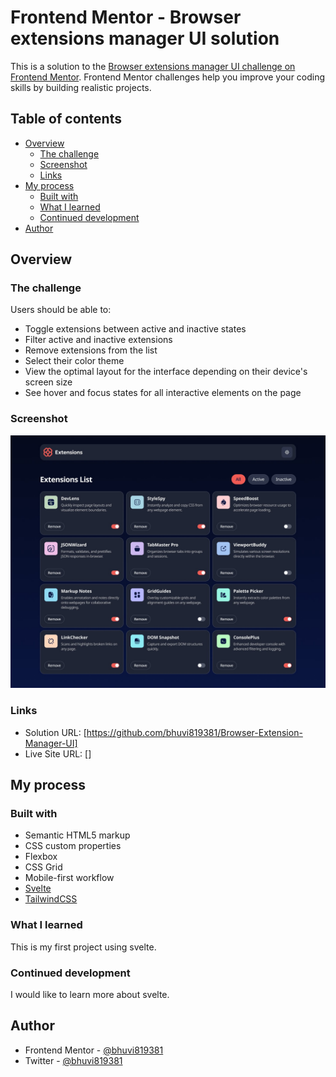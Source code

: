 # Frontend Mentor - Browser extensions manager UI solution

This is a solution to the [Browser extensions manager UI challenge on Frontend Mentor](https://www.frontendmentor.io/challenges/browser-extension-manager-ui-yNZnOfsMAp). Frontend Mentor challenges help you improve your coding skills by building realistic projects.

## Table of contents

- [Overview](#overview)
  - [The challenge](#the-challenge)
  - [Screenshot](#screenshot)
  - [Links](#links)
- [My process](#my-process)
  - [Built with](#built-with)
  - [What I learned](#what-i-learned)
  - [Continued development](#continued-development)
- [Author](#author)

## Overview

### The challenge

Users should be able to:

- Toggle extensions between active and inactive states
- Filter active and inactive extensions
- Remove extensions from the list
- Select their color theme
- View the optimal layout for the interface depending on their device's screen size
- See hover and focus states for all interactive elements on the page

### Screenshot

![](/public/design/desktop-design-dark.jpg)

### Links

- Solution URL: [https://github.com/bhuvi819381/Browser-Extension-Manager-UI]
- Live Site URL: []

## My process

### Built with

- Semantic HTML5 markup
- CSS custom properties
- Flexbox
- CSS Grid
- Mobile-first workflow
- [Svelte](https://svelte.dev/)
- [TailwindCSS](https://tailwindcss.com/)

### What I learned

This is my first project using svelte.

### Continued development

I would like to learn more about svelte.

## Author

- Frontend Mentor - [@bhuvi819381](https://www.frontendmentor.io/profile/bhuvi819381)
- Twitter - [@bhuvi819381](https://www.twitter.com/bhuvi819381)
